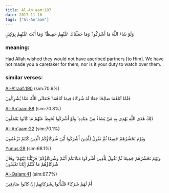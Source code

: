 ```yaml
---
title: Al-An'aam:107
date: 2017-11-16
tags: ["Al-An'aam"]
---
```

وَلَوْ شَاءَ اللَّهُ مَا أَشْرَكُوا ۗ وَمَا جَعَلْنَاكَ عَلَيْهِمْ حَفِيظًا ۖ وَمَا أَنْتَ عَلَيْهِمْ بِوَكِيلٍ
### meaning: 
Had Allah wished they would not have ascribed partners [to Him]. We have not made you a caretaker for them, nor is it your duty to watch over them.
### similar verses: 

[Al-A'raaf:190](/7/190) (sim:70.9%)

فَلَمَّا آتَاهُمَا صَالِحًا جَعَلَا لَهُ شُرَكَاءَ فِيمَا آتَاهُمَا ۚ فَتَعَالَى اللَّهُ عَمَّا يُشْرِكُونَ

[Al-An'aam:88](/6/88) (sim:70.8%)

ذَٰلِكَ هُدَى اللَّهِ يَهْدِي بِهِ مَنْ يَشَاءُ مِنْ عِبَادِهِ ۚ وَلَوْ أَشْرَكُوا لَحَبِطَ عَنْهُمْ مَا كَانُوا يَعْمَلُونَ

[Al-An'aam:22](/6/22) (sim:70.1%)

وَيَوْمَ نَحْشُرُهُمْ جَمِيعًا ثُمَّ نَقُولُ لِلَّذِينَ أَشْرَكُوا أَيْنَ شُرَكَاؤُكُمُ الَّذِينَ كُنْتُمْ تَزْعُمُونَ

[Yunus:28](/10/28) (sim:68.1%)

وَيَوْمَ نَحْشُرُهُمْ جَمِيعًا ثُمَّ نَقُولُ لِلَّذِينَ أَشْرَكُوا مَكَانَكُمْ أَنْتُمْ وَشُرَكَاؤُكُمْ ۚ فَزَيَّلْنَا بَيْنَهُمْ ۖ وَقَالَ شُرَكَاؤُهُمْ مَا كُنْتُمْ إِيَّانَا تَعْبُدُونَ

[Al-Qalam:41](/68/41) (sim:67.7%)

أَمْ لَهُمْ شُرَكَاءُ فَلْيَأْتُوا بِشُرَكَائِهِمْ إِنْ كَانُوا صَادِقِينَ
